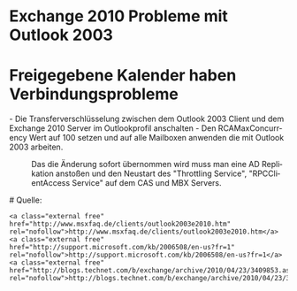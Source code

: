 # Exchange 2010 Probleme mit Outlook 2003

# <span class="mw-headline" id="bkmrk-freigegebene-kalende-1">Freigegebene Kalender haben Verbindungsprobleme</span>

<div class="vector-body" id="bkmrk-die-transferverschl%C3%BC"><div class="mw-body-content mw-content-ltr" dir="ltr" lang="de"><div class="mw-parser-output">- Die Transferverschlüsselung zwischen dem Outlook 2003 Client und dem Exchange 2010 Server im Outlookprofil anschalten
- Den RCAMaxConcurrency Wert auf 100 setzen und auf alle Mailboxen anwenden die mit Outlook 2003 arbeiten. <dl><dd>Das die Änderung sofort übernommen wird muss man eine AD Replikation anstoßen und den Neustart des "Throttling Service", "RPCClientAccess Service" auf dem CAS und MBX Servers.</dd></dl>

</div></div></div># <span class="mw-headline" id="bkmrk-quelle%3A">Quelle:</span>

```
<a class="external free" href="http://www.msxfaq.de/clients/outlook2003e2010.htm" rel="nofollow">http://www.msxfaq.de/clients/outlook2003e2010.htm</a>
<a class="external free" href="http://support.microsoft.com/kb/2006508/en-us?fr=1" rel="nofollow">http://support.microsoft.com/kb/2006508/en-us?fr=1</a>
<a class="external free" href="http://blogs.technet.com/b/exchange/archive/2010/04/23/3409853.aspx" rel="nofollow">http://blogs.technet.com/b/exchange/archive/2010/04/23/3409853.aspx</a>
```